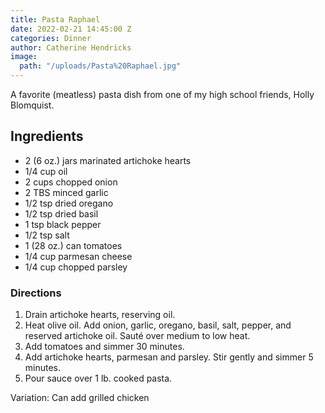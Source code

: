 ```yaml
---
title: Pasta Raphael
date: 2022-02-21 14:45:00 Z
categories: Dinner
author: Catherine Hendricks
image:
  path: "/uploads/Pasta%20Raphael.jpg"
---
```


A favorite (meatless) pasta dish from one of my high school friends, Holly Blomquist.

## Ingredients
* 2 (6 oz.) jars marinated artichoke hearts
* 1/4 cup oil
* 2 cups chopped onion
* 2 TBS minced garlic
* 1/2 tsp dried oregano
* 1/2 tsp dried basil
* 1 tsp black pepper
* 1/2 tsp salt
* 1 (28 oz.) can tomatoes
* 1/4 cup parmesan cheese 
* 1/4 cup chopped parsley

### Directions
1. Drain artichoke hearts, reserving oil. 
2. Heat olive oil. Add onion, garlic, oregano, basil, salt, pepper, and reserved artichoke oil. Sauté over medium to low heat. 
3. Add tomatoes and simmer 30 minutes. 
4. Add artichoke hearts, parmesan and parsley. Stir gently and simmer 5 minutes. 
5. Pour sauce over 1 lb. cooked pasta. 

Variation: Can add grilled chicken
